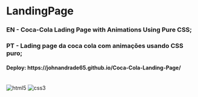 # LandingPage
<h3>EN - Coca-Cola Lading Page with Animations Using Pure CSS;</h3>
<h3>PT - Lading page da coca cola com animações usando CSS puro;</h3>
<h4>Deploy: https://johnandrade65.github.io/Coca-Cola-Landing-Page/</h4>
<div style="display: inline_block"><br/>
  <img align="center" alt="html5" src="https://img.shields.io/badge/HTML5-E34F26?style=for-the-badge&logo=html5&logoColor=white"/>
  <img align="center" alt="css3" src="https://img.shields.io/badge/CSS3-1572B6?style=for-the-badge&logo=css3&logoColor=white"/>
</div>

